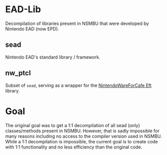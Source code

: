 # EAD-Lib
 Decompilation of libraries present in NSMBU that were developed by Nintendo EAD (now EPD).  

## sead
 Nintendo EAD's standard library / framework.  

## nw_ptcl
 Subset of `sead`, serving as a wrapper for the [NintendoWareForCafe Eft](https://github.com/nw4f/Eft) library.  

# Goal
 The original goal was to get a 1:1 decompilation of all sead (only) classes/methods present in NSMBU. However, that is sadly impossible for many reasons including no access to the compiler version used in NSMBU.  
 While a 1:1 decompilation is impossible, the current goal is to create code with 1:1 functionality and no less efficiency than the original code.  
